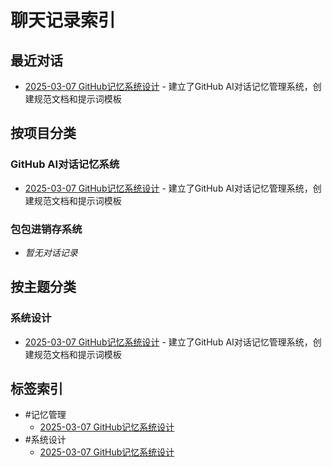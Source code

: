 # 聊天记录索引

## 最近对话
- [2025-03-07 GitHub记忆系统设计](./chats/2025-03/2025-03-07_memory-system_系统设计.md) - 建立了GitHub AI对话记忆管理系统，创建规范文档和提示词模板

## 按项目分类
### GitHub AI对话记忆系统
- [2025-03-07 GitHub记忆系统设计](./chats/2025-03/2025-03-07_memory-system_系统设计.md) - 建立了GitHub AI对话记忆管理系统，创建规范文档和提示词模板

### 包包进销存系统
- *暂无对话记录*

## 按主题分类
### 系统设计
- [2025-03-07 GitHub记忆系统设计](./chats/2025-03/2025-03-07_memory-system_系统设计.md) - 建立了GitHub AI对话记忆管理系统，创建规范文档和提示词模板

## 标签索引
- #记忆管理
  - [2025-03-07 GitHub记忆系统设计](./chats/2025-03/2025-03-07_memory-system_系统设计.md)
- #系统设计
  - [2025-03-07 GitHub记忆系统设计](./chats/2025-03/2025-03-07_memory-system_系统设计.md)
